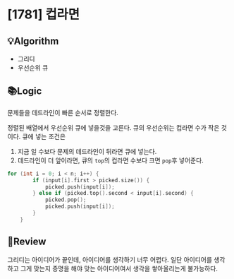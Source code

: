 # [1781] 컵라면
## 💡Algorithm
- 그리디
- 우선순위 큐
## 📚Logic
문제들을 데드라인이 빠른 순서로 정렬한다.

정렬된 배열에서 우선순위 큐에 넣을것을 고른다. 큐의 우선순위는 컵라면 수가 작은 것이다. 큐에 넣는 조건은
1. 지금 일 수보다 문제의 데드라인이 뒤라면 큐에 넣는다.
2. 데드라인이 더 앞이라면, 큐의 ```top```의 컵라면 수보다 크면 ```pop```후 넣어준다.

```c++
for (int i = 0; i < n; i++) {
        if (input[i].first > picked.size()) {
            picked.push(input[i]);
        } else if (picked.top().second < input[i].second) {
            picked.pop();
            picked.push(input[i]);
        }
    }
```
## 📝Review
그리디는 아이디어가 끝인데, 아이디어를 생각하기 너무 어렵다. 일단 아이디어를 생각하고 그게 맞는지 증명을 해야 맞는 아이디어여서 생각을 쌓아올리는게 불가능하다.
